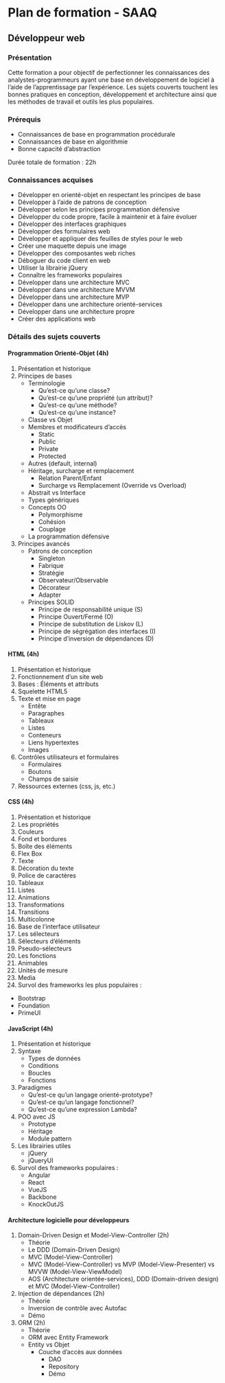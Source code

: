 # Plan de formation - SAAQ
## Développeur web
### Présentation
Cette formation a pour objectif de perfectionner les connaissances des analystes-programmeurs ayant une base en développement de logiciel à l’aide de l’apprentissage par l’expérience. Les sujets couverts touchent les bonnes pratiques en conception, développement et architecture ainsi que les méthodes de travail et outils les plus populaires.
### Prérequis
* Connaissances de base en programmation procédurale
* Connaissances de base en algorithmie
* Bonne capacité d’abstraction

Durée totale de formation : 22h

### Connaissances acquises
* Développer en orienté-objet en respectant les principes de base
* Développer à l’aide de patrons de conception
* Développer selon les principes programmation défensive
* Développer du code propre, facile à maintenir et à faire évoluer
* Développer des interfaces graphiques
* Développer des formulaires web
* Développer et appliquer des feuilles de styles pour le web
* Créer une maquette depuis une image
* Développer des composantes web riches
* Déboguer du code client en web
* Utiliser la librairie jQuery
* Connaître les frameworks populaires
* Développer dans une architecture MVC
* Développer dans une architecture MVVM
* Développer dans une architecture MVP
* Développer dans une architecture orienté-services
* Développer dans une architecture propre
* Créer des applications web 

### Détails des sujets couverts
#### Programmation Orienté-Objet (4h)
1. Présentation et historique 
2. Principes de bases 
   * Terminologie 
      * Qu’est-ce qu’une classe?
      * Qu’est-ce qu’une propriété (un attribut)?
      * Qu’est-ce qu’une méthode?
      * Qu’est-ce qu’une instance?
   * Classe vs Objet 
   * Membres et modificateurs d’accès 
      * Static
      * Public
      * Private
      * Protected
   * Autres (default, internal)
   * Héritage, surcharge et remplacement 
      * Relation Parent/Enfant
      * Surcharge vs Remplacement (Override vs Overload)
   * Abstrait vs Interface 
   * Types génériques 
   * Concepts OO 
      * Polymorphisme
      * Cohésion
      * Couplage
   * La programmation défensive
3. Principes avancés 
   * Patrons de conception 
      * Singleton 
      * Fabrique
      * Stratégie
      * Observateur/Observable
      * Décorateur
      * Adapter
   * Principes SOLID 
      * Principe de responsabilité unique (S)
      * Principe Ouvert/Fermé (O)
      * Principe de substitution de Liskov (L)
      * Principe de ségrégation des interfaces (I)
      * Principe d’inversion de dépendances (D)

#### HTML (4h)
1. Présentation et historique
2. Fonctionnement d’un site web
3. Bases : Éléments et attributs
4. Squelette HTML5
5. Texte et mise en page
   * Entête
   * Paragraphes
   * Tableaux
   * Listes
   * Conteneurs
   * Liens hypertextes
   * Images
6. Contrôles utilisateurs et formulaires
   * Formulaires
   * Boutons
   * Champs de saisie
7. Ressources externes (css, js, etc.)

#### CSS (4h)
1. Présentation et historique
2. Les propriétés
3. Couleurs
4. Fond et bordures
5. Boîte des éléments
6. Flex Box
7. Texte
8. Décoration du texte
9. Police de caractères
10. Tableaux
11. Listes
12. Animations
13. Transformations
14. Transitions
15. Multicolonne
16. Base de l’interface utilisateur
17. Les sélecteurs
18. Sélecteurs d’éléments
19. Pseudo-sélecteurs
20. Les fonctions
21. Animables
22. Unités de mesure
23. Media
24. Survol des frameworks les plus populaires :
   * Bootstrap
   * Foundation
   * PrimeUI

#### JavaScript (4h)
1. Présentation et historique
2. Syntaxe
   * Types de données
   * Conditions
   * Boucles
   * Fonctions
3. Paradigmes
   * Qu’est-ce qu’un langage orienté-prototype?
   * Qu’est-ce qu’un langage fonctionnel?
   * Qu’est-ce qu’une expression Lambda?
4. POO avec JS
   * Prototype
   * Héritage
   * Module pattern
5. Les librairies utiles 
   * jQuery
   * jQueryUI
6. Survol des frameworks populaires :
   * Angular
   * React
   * VueJS
   * Backbone
   * KnockOutJS

#### Architecture logicielle pour développeurs 
1. Domain-Driven Design et Model-View-Controller (2h)
   * Théorie
   * Le DDD (Domain-Driven Design)
   * MVC (Model-View-Controller)
   * MVC (Model-View-Controller) vs MVP (Model-View-Presenter) vs MVVW (Model-View-ViewModel)
   * AOS (Architecture orientée-services), DDD (Domain-driven design) et MVC (Model-View-Controller)
2. Injection de dépendances (2h)
   * Théorie
   * Inversion de contrôle avec Autofac
   * Démo
3. ORM (2h)
   * Théorie
   * ORM avec Entity Framework
   * Entity vs Objet
      * Couche d’accès aux données
         * DAO
         * Repository
         * Démo

